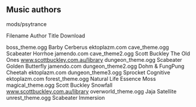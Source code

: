 Music authors
--------------

mods/psytrance

Filename 		Author 		Title 		Download

boss_theme.ogg 		Barby 		Cerberus 		ektoplazm.com
cave_theme.ogg 		Scabeater 	Horrhoe 	jamendo.com
cave_theme2.ogg 	Scott Buckley 	The Old Ones 	www.scottbuckley.com.au/library
dungeon_theme.ogg 	Scabeater 	Golden Butterfly jamendo.com
dungeon_theme2.ogg 	Dohm & FungPung Cheetah 	ektoplazm.com
dungeon_theme3.ogg 	Sprocket 	Cognitive 	ektoplazm.com
forest_theme.ogg 	Natural Life Essence 	Moss
magical_theme.ogg 	Scott Buckley 	Snowfall 		www.scottbuckley.com.au/library
overworld_theme.ogg 	Jaja 		Satellite
unrest_theme.ogg 	Scabeater 	Immersion


